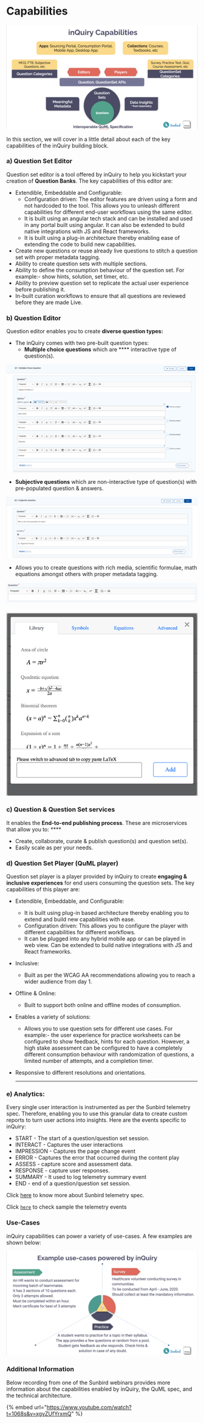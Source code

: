 # Capabilities

![](<../.gitbook/assets/Screen Shot 2022-03-21 at 4.19.17 PM.png>)





In this section, we will cover in a little detail about each of the key capabilities of the inQuiry building block.

### **a) Question Set Editor**&#x20;

Question set editor is a tool offered by inQuiry to help you kickstart your creation of **Question Banks**. The key capabilities of this editor are:

* Extendible, Embeddable and Configurable:&#x20;
  * Configuration driven: The editor features are driven using a form and not hardcoded to the tool. This allows you to unleash different capabilities for different end-user workflows using the same editor.&#x20;
  * It is built using an angular tech stack and can be installed and used in any portal built using angular. It can also be extended to build native integrations with JS and React frameworks.
  * It is built using a plug-in architecture thereby enabling ease of extending the code to build new capabilities.
* Create new questions or reuse already live questions to stitch a question set with proper metadata tagging.
* Ability to create question sets with multiple sections.&#x20;
* Ability to define the consumption behaviour of the question set. For example:- show hints, solution, set timer, etc.
* Ability to preview question set to replicate the actual user experience before publishing it.
* In-built curation workflows to ensure that all questions are reviewed before they are made Live.

### **b) Question Editor**&#x20;

Question editor enables you to create **diverse question types:**

* The inQuiry comes with two pre-built question types:&#x20;
  * **Multiple choice questions** which are **** interactive type of question(s).&#x20;

![Multiple choice question](../.gitbook/assets/MCQ-Question.png)

* **Subjective questions** which are non-interactive type of question(s) with pre-populated question & answers.

![Subjective question](../.gitbook/assets/Subjective-Question.png)

* Allows you to create questions with rich media, scientific formulae, math equations amongst others with proper metadata tagging.

![](<../.gitbook/assets/image (9).png>)

### ****![](<../.gitbook/assets/image (13).png>)****

### **c) Question & Question Set services**&#x20;

It enables the **End-to-end publishing process**. These are microservices that allow you to: ****&#x20;

* Create, collaborate, curate & publish question(s) and question set(s).&#x20;
* Easily scale as per your needs.

### **d) Question Set Player (QuML player)**&#x20;

Question set player is a player provided by inQuiry to create **engaging & inclusive experiences** for end users consuming the question sets. The key capabilities of this player are:&#x20;

* Extendible, Embeddable, and Configurable:&#x20;
  * It is built using plug-in based architecture thereby enabling you to extend and build new capabilities with ease.&#x20;
  * Configuration driven: This allows you to configure the player with different capabilities for different workflows. &#x20;
  * It can be plugged into any hybrid mobile app or can be played in web view. Can be extended to build native integrations with JS and React frameworks.
* Inclusive:
  * Built as per the WCAG AA recommendations allowing you to reach a wider audience from day 1.
* Offline & Online:
  * Built to support both online and offline modes of consumption.
* Enables a variety of solutions:
  * Allows you to use question sets for different use cases. For example:- the user experience for practice worksheets can be configured to show feedback, hints for each question. However, a high stake assessment can be configured to have a completely different consumption behaviour with randomization of questions, a limited number of attempts, and a completion timer.&#x20;
*   Responsive to different resolutions and orientations.&#x20;

    ****

### **e) Analytics:**&#x20;

Every single user interaction is instrumented as per the Sunbird telemetry spec. Therefore, enabling you to use this granular data to create custom reports to turn user actions into insights. Here are the events specific to inQuiry:

* START - The start of a question/question set session.&#x20;
* INTERACT - Captures the user interactions
* IMPRESSION - Captures the page change event
* ERROR -  Captures the error that occurred during the content play
* ASSESS - capture score and assessment data.&#x20;
* RESPONSE - capture user responses.&#x20;
* SUMMARY - It used to log telemetry summary event
* END - end of a question/question set session.

Click [here](https://github.com/sunbird-specs/Telemetry/blob/3.3.0/specification.md) to know more about Sunbird telemetry spec.

Click [`here`](product-and-developer-guide/analytics.md) to check sample the telemetry events



### **Use-Cases**

inQuiry capabilities can power a variety of use-cases. A few examples are shown below:&#x20;

![inQuiry - Use Cases](<../.gitbook/assets/Screen Shot 2022-03-21 at 4.37.26 PM.png>)

### **Additional Information**

Below recording from one of the Sunbird webinars provides more information about the capabilities enabled by inQuiry, the QuML spec, and the technical architecture.

{% embed url="https://www.youtube.com/watch?t=1068s&v=xgvZUfYrxmQ" %}

